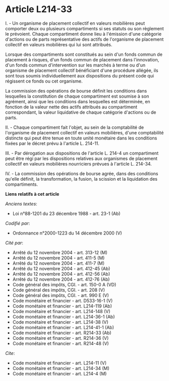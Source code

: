 # Article L214-33

I. - Un organisme de placement collectif en valeurs mobilières peut comporter deux ou plusieurs compartiments si ses statuts
ou son règlement le prévoient. Chaque compartiment donne lieu à l'émission d'une catégorie d'actions ou de parts
représentative des actifs de l'organisme de placement collectif en valeurs mobilières qui lui sont attribués.

Lorsque des compartiments sont constitués au sein d'un fonds commun de placement à risques, d'un fonds commun de placement
dans l'innovation, d'un fonds commun d'intervention sur les marchés à terme ou d'un organisme de placement collectif
bénéficiant d'une procédure allégée, ils sont tous soumis individuellement aux dispositions du présent code qui régissent ce
fonds ou cet organisme.

La commission des opérations de bourse définit les conditions dans lesquelles la constitution de chaque compartiment est
soumise à son agrément, ainsi que les conditions dans lesquelles est déterminée, en fonction de la valeur nette des actifs
attribués au compartiment correspondant, la valeur liquidative de chaque catégorie d'actions ou de parts.

II. - Chaque compartiment fait l'objet, au sein de la comptabilité de l'organisme de placement collectif en valeurs
mobilières, d'une comptabilité distincte qui peut être tenue en toute unité monétaire dans les conditions fixées par le
décret prévu à l'article L. 214-11.

III. - Par dérogation aux dispositions de l'article L. 214-4 un compartiment peut être régi par les dispositions relatives
aux organismes de placement collectif en valeurs mobilières nourriciers prévues à l'article L. 214-34.

IV. - La commission des opérations de bourse agrée, dans des conditions qu'elle définit, la transformation, la fusion, la
scission et la liquidation des compartiments.

**Liens relatifs à cet article**

_Anciens textes_:

  - Loi n°88-1201 du 23 décembre 1988 - art. 23-1 (Ab)

_Codifié par_:

  - Ordonnance n°2000-1223 du 14 décembre 2000 (V)

_Cité par_:

  - Arrêté du 12 novembre 2004 - art. 313-12 (M)
  - Arrêté du 12 novembre 2004 - art. 411-5 (M)
  - Arrêté du 12 novembre 2004 - art. 411-7 (M)
  - Arrêté du 12 novembre 2004 - art. 412-45 (Ab)
  - Arrêté du 12 novembre 2004 - art. 412-56 (Ab)
  - Arrêté du 12 novembre 2004 - art. 412-76 (Ab)
  - Code général des impôts, CGI. - art. 150-0 A (VD)
  - Code général des impôts, CGI. - art. 208 (V)
  - Code général des impôts, CGI. - art. 990 E (V)
  - Code monétaire et financier - art. D533-16-1 (V)
  - Code monétaire et financier - art. L214-119 (Ab)
  - Code monétaire et financier - art. L214-148 (V)
  - Code monétaire et financier - art. L214-36-1 (Ab)
  - Code monétaire et financier - art. L214-38 (V)
  - Code monétaire et financier - art. L214-41-1 (Ab)
  - Code monétaire et financier - art. R214-33 (Ab)
  - Code monétaire et financier - art. R214-36 (V)
  - Code monétaire et financier - art. R214-48 (V)

_Cite_:

  - Code monétaire et financier - art. L214-11 (V)
  - Code monétaire et financier - art. L214-34 (M)
  - Code monétaire et financier - art. L214-4 (M)
